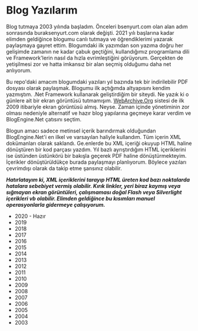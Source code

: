 ﻿# Blog Yazılarım

Blog tutmaya 2003 yılında başladım. Önceleri bsenyurt.com olan alan adım sonrasında buraksenyurt.com olarak değişti. 2021 yılı başlarına kadar elimden geldiğince blogumu canlı tutmaya ve öğrendiklerimi yazarak paylaşmaya gayret ettim. Blogumdaki ilk yazımdan son yazıma doğru her gelişimde zamanın ne kadar çabuk geçtiğini, kullandığımız programlama dili ve Framework'lerin nasıl da hızla evrimleştiğini görüyorum. Gerçekten de yetişilmesi zor ve hatta imkansız bir alan seçmiş olduğumu daha net anlıyorum. 

Bu repo'daki amacım blogumdaki yazıları yıl bazında tek bir indirilebilir PDF dosyası olarak paylaşmak. Blogumu ilk açtığımda altyapısını kendim yazmıştım. .Net Framework kullanarak geliştirdiğim bir siteydi. Ne yazık ki o günlere ait bir ekran görüntüsü tutmamışım. [WebArchive.Org](https://web.archive.org/web/*/buraksenyurt.com) sistesi de ilk 2009 itibariyle ekran görüntüsü almış. Neyse. Zaman içinde yönetiminin zor olması nedeniyle alternatif ve hazır blog yapılarına geçmeye karar verdim ve BlogEngine.Net çatısını seçtim. 

Blogun amacı sadece metinsel içerik barındırmak olduğundan BlogEngine.Net'i en ilkel ve varsayılan haliyle kullandım. Tüm içerin XML dokümanları olarak saklandı. Ge.enlerde bu XML içeriği okuyup HTML haline dönüştüren bir kod parçası yazdım. Yıl bazlı ayrıştırdığım HTML içeriklerini ise üstünden üstünkörü bir bakışla geçerek PDF haline dönüştürmekteyim. İçerikler dönüştürüldükçe burada paylaşmayı planlıyorum. Böylece yazıları çevrimdışı olarak da takip etme şansınız olabilir.

___Hatırlatayım ki, XML içeriklerini tarayıp HTML üreten kod bazı noktalarda hatalara sebebiyet vermiş olabilir. Kırık linkler, yeri biraz kaymış veya sığmayan ekran görüntüleri, çalışmaması doğal Flash veya Silverlight içerikleri vb olabilir. Elimden geldiğince bu kısımları manuel operasyonlarla gidermeye çalışıyorum.___

- 2020 - Hazır
- 2019
- 2018
- 2017
- 2016
- 2015
- 2014
- 2013
- 2012
- 2011
- 2010
- 2009
- 2008
- 2007
- 2006
- 2005
- 2004
- 2003
